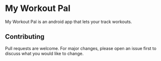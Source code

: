 # My Workout Pal

My Workout Pal is an android app that lets your track workouts.

## Contributing
Pull requests are welcome. For major changes, please open an issue first to discuss what you would like to change.
